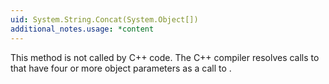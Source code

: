 ```yaml
---
uid: System.String.Concat(System.Object[])
additional_notes.usage: *content
---
```


<p>This method is not called by C++ code. The C++ compiler resolves calls to <xref href="System.String.Concat*"></xref> that have four or more object parameters as a call to <xref href="System.String.Concat(System.Object,System.Object,System.Object,System.Object)"></xref>.</p>


